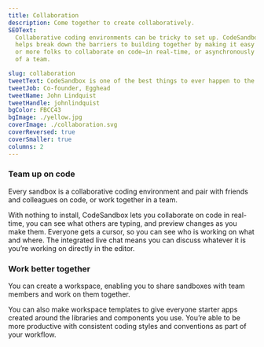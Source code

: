 ```yaml
---
title: Collaboration
description: Come together to create collaboratively.
SEOText:
  Collaborative coding environments can be tricky to set up. CodeSandbox 
  helps break down the barriers to building together by making it easy for two
  or more folks to collaborate on code—in real-time, or asynchronously as part
  of a team.

slug: collaboration
tweetText: CodeSandbox is one of the best things to ever happen to the internet.
tweetJob: Co-founder, Egghead
tweetName: John Lindquist
tweetHandle: johnlindquist
bgColor: FBCC43
bgImage: ./yellow.jpg
coverImage: ./collaboration.svg
coverReversed: true
coverSmaller: true
columns: 2
---
```


<div>

### Team up on code

Every sandbox is a collaborative coding environment and pair with friends and 
colleagues on code, or work together in a team.

With nothing to install, CodeSandbox lets you collaborate on code in real-time, you can
see what others are typing, and preview changes as you make them. Everyone gets
a cursor, so you can see who is working on what and where. The integrated live
chat means you can discuss whatever it is you’re working on directly in the
editor.

</div>

<div>

### Work better together

You can create a workspace, enabling you to share sandboxes with team members and
work on them together.

You can also make workspace templates to give everyone starter apps created around
the libraries and components you use. You’re able to be more productive with
consistent coding styles and conventions as part of your workflow.

</div>
